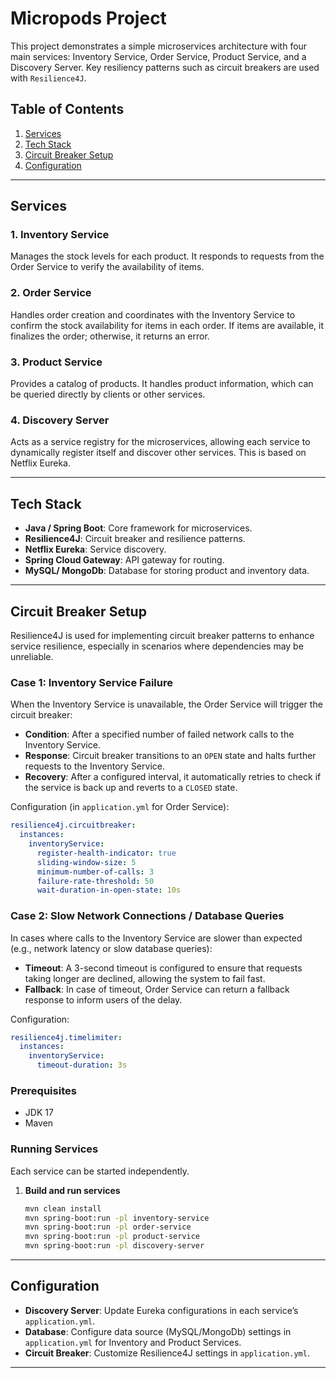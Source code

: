 # Micropods Project

This project demonstrates a simple microservices architecture with four main services: Inventory Service, Order Service, Product Service, and a Discovery Server. Key resiliency patterns such as circuit breakers are used with `Resilience4J`.

## Table of Contents

1. [Services](#services)
2. [Tech Stack](#tech-stack)
3. [Circuit Breaker Setup](#circuit-breaker-setup)
4. [Configuration](#configuration)

---

## Services

### 1. Inventory Service

Manages the stock levels for each product. It responds to requests from the Order Service to verify the availability of items.

### 2. Order Service

Handles order creation and coordinates with the Inventory Service to confirm the stock availability for items in each order. If items are available, it finalizes the order; otherwise, it returns an error.

### 3. Product Service

Provides a catalog of products. It handles product information, which can be queried directly by clients or other services.

### 4. Discovery Server

Acts as a service registry for the microservices, allowing each service to dynamically register itself and discover other services. This is based on Netflix Eureka.

---

## Tech Stack

- **Java / Spring Boot**: Core framework for microservices.
- **Resilience4J**: Circuit breaker and resilience patterns.
- **Netflix Eureka**: Service discovery.
- **Spring Cloud Gateway**: API gateway for routing.
- **MySQL/ MongoDb**: Database for storing product and inventory data.

---

## Circuit Breaker Setup

Resilience4J is used for implementing circuit breaker patterns to enhance service resilience, especially in scenarios where dependencies may be unreliable.

### Case 1: Inventory Service Failure

When the Inventory Service is unavailable, the Order Service will trigger the circuit breaker:

- **Condition**: After a specified number of failed network calls to the Inventory Service.
- **Response**: Circuit breaker transitions to an `OPEN` state and halts further requests to the Inventory Service.
- **Recovery**: After a configured interval, it automatically retries to check if the service is back up and reverts to a `CLOSED` state.

Configuration (in `application.yml` for Order Service):

```yaml
resilience4j.circuitbreaker:
  instances:
    inventoryService:
      register-health-indicator: true
      sliding-window-size: 5
      minimum-number-of-calls: 3
      failure-rate-threshold: 50
      wait-duration-in-open-state: 10s
```

### Case 2: Slow Network Connections / Database Queries

In cases where calls to the Inventory Service are slower than expected (e.g., network latency or slow database queries):

- **Timeout**: A 3-second timeout is configured to ensure that requests taking longer are declined, allowing the system to fail fast.
- **Fallback**: In case of timeout, Order Service can return a fallback response to inform users of the delay.

Configuration:

```yaml
resilience4j.timelimiter:
  instances:
    inventoryService:
      timeout-duration: 3s
```

### Prerequisites

- JDK 17
- Maven

### Running Services

Each service can be started independently.

1. **Build and run services**

   ```bash
   mvn clean install
   mvn spring-boot:run -pl inventory-service
   mvn spring-boot:run -pl order-service
   mvn spring-boot:run -pl product-service
   mvn spring-boot:run -pl discovery-server
   ```

---

## Configuration

- **Discovery Server**: Update Eureka configurations in each service’s `application.yml`.
- **Database**: Configure data source (MySQL/MongoDb) settings in `application.yml` for Inventory and Product Services.
- **Circuit Breaker**: Customize Resilience4J settings in `application.yml`.

---
